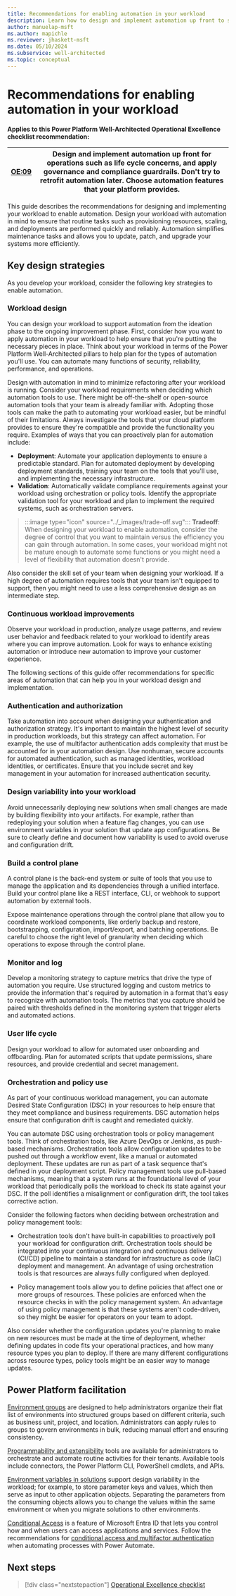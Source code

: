 ```yaml
---
title: Recommendations for enabling automation in your workload
description: Learn how to design and implement automation up front to simplify maintenance tasks, apply governance, and address deployment concerns. 
author: manuelap-msft
ms.author: mapichle
ms.reviewer: jhaskett-msft
ms.date: 05/10/2024
ms.subservice: well-architected
ms.topic: conceptual
---
```


# Recommendations for enabling automation in your workload

**Applies to this Power Platform Well-Architected Operational Excellence checklist recommendation:**

|[OE:09](checklist.md)| **Design and implement automation up front for operations such as life cycle concerns, and apply governance and compliance guardrails. Don't try to retrofit automation later. Choose automation features that your platform provides.** |
|---|---|

This guide describes the recommendations for designing and implementing your workload to enable automation. Design your workload with automation in mind to ensure that routine tasks such as provisioning resources, scaling, and deployments are performed quickly and reliably. Automation simplifies maintenance tasks and allows you to update, patch, and upgrade your systems more efficiently.

## Key design strategies

As you develop your workload, consider the following key strategies to enable automation.

### Workload design

You can design your workload to support automation from the ideation phase to the ongoing improvement phase. First, consider how you want to apply automation in your workload to help ensure that you're putting the necessary pieces in place. Think about your workload in terms of the Power Platform Well-Architected pillars to help plan for the types of automation you'll use. You can automate many functions of security, reliability, performance, and operations.

Design with automation in mind to minimize refactoring after your workload is running. Consider your workload requirements when deciding which automation tools to use. There might be off-the-shelf or open-source automation tools that your team is already familiar with. Adopting those tools can make the path to automating your workload easier, but be mindful of their limitations. Always investigate the tools that your cloud platform provides to ensure they're compatible and provide the functionality you require. Examples of ways that you can proactively plan for automation include:

- **Deployment**: Automate your application deployments to ensure a predictable standard. Plan for automated deployment by developing deployment standards, training your team on the tools that you'll use, and implementing the necessary infrastructure.
- **Validation**: Automatically validate compliance requirements against your workload using orchestration or policy tools. Identify the appropriate validation tool for your workload and plan to implement the required systems, such as orchestration servers.

> :::image type="icon" source="../_images/trade-off.svg"::: **Tradeoff**: When designing your workload to enable automation, consider the degree of control that you want to maintain versus the efficiency you can gain through automation. In some cases, your workload might not be mature enough to automate some functions or you might need a level of flexibility that automation doesn't provide.

Also consider the skill set of your team when designing your workload. If a high degree of automation requires tools that your team isn't equipped to support, then you might need to use a less comprehensive design as an intermediate step.

### Continuous workload improvements

Observe your workload in production, analyze usage patterns, and review user behavior and feedback related to your workload to identify areas where you can improve automation. Look for ways to enhance existing automation or introduce new automation to improve your customer experience.

The following sections of this guide offer recommendations for specific areas of automation that can help you in your workload design and implementation.

### Authentication and authorization

Take automation into account when designing your authentication and authorization strategy. It's important to maintain the highest level of security in production workloads, but this strategy can affect automation. For example, the use of multifactor authentication adds complexity that must be accounted for in your automation design. Use nonhuman, secure accounts for automated authentication, such as managed identities, workload identities, or certificates. Ensure that you include secret and key management in your automation for increased authentication security.

### Design variability into your workload

Avoid unnecessarily deploying new solutions when small changes are made by building flexibility into your artifacts. For example, rather than redeploying your solution when a feature flag changes, you can use environment variables in your solution that update app configurations. Be sure to clearly define and document how variability is used to avoid overuse and configuration drift.

### Build a control plane

A control plane is the back-end system or suite of tools that you use to manage the application and its dependencies through a unified interface. Build your control plane like a REST interface, CLI, or webhook to support automation by external tools.

Expose maintenance operations through the control plane that allow you to coordinate workload components, like orderly backup and restore, bootstrapping, configuration, import/export, and batching operations. Be careful to choose the right level of granularity when deciding which operations to expose through the control plane.

### Monitor and log

Develop a monitoring strategy to capture metrics that drive the type of automation you require. Use structured logging and custom metrics to provide the information that's required by automation in a format that's easy to recognize with automation tools. The metrics that you capture should be paired with thresholds defined in the monitoring system that trigger alerts and automated actions.

### User life cycle

Design your workload to allow for automated user onboarding and offboarding. Plan for automated scripts that update permissions, share resources, and provide credential and secret management.

### Orchestration and policy use

As part of your continuous workload management, you can automate Desired State Configuration (DSC) in your resources to help ensure that they meet compliance and business requirements. DSC automation helps ensure that configuration drift is caught and remediated quickly.

You can automate DSC using orchestration tools or policy management tools. Think of orchestration tools, like Azure DevOps or Jenkins, as push-based mechanisms. Orchestration tools allow configuration updates to be pushed out through a workflow event, like a manual or automated deployment. These updates are run as part of a task sequence that's defined in your deployment script. Policy management tools use pull-based mechanisms, meaning that a system runs at the foundational level of your workload that periodically polls the workload to check its state against your DSC. If the poll identifies a misalignment or configuration drift, the tool takes corrective action.

Consider the following factors when deciding between orchestration and policy management tools:

- Orchestration tools don't have built-in capabilities to proactively poll your workload for configuration drift. Orchestration tools should be integrated into your continuous integration and continuous delivery (CI/CD) pipeline to maintain a standard for infrastructure as code (IaC) deployment and management. An advantage of using orchestration tools is that resources are always fully configured when deployed.

- Policy management tools allow you to define policies that affect one or more groups of resources. These policies are enforced when the resource checks in with the policy management system. An advantage of using policy management is that these systems aren't code-driven, so they might be easier for operators on your team to adopt.

Also consider whether the configuration updates you're planning to make on new resources must be made at the time of deployment, whether defining updates in code fits your operational practices, and how many resource types you plan to deploy. If there are many different configurations across resource types, policy tools might be an easier way to manage updates.

## Power Platform facilitation

[Environment groups](/power-platform/admin/environment-groups) are designed to help administrators organize their flat list of environments into structured groups based on different criteria, such as business unit, project, and location. Administrators can apply rules to groups to govern environments in bulk, reducing manual effort and ensuring consistency.

[Programmability and extensibility](/power-platform/admin/programmability-extensibility-overview#available-tools) tools are available for administrators to orchestrate and automate routine activities for their tenants. Available tools include connectors, the Power Platform CLI, PowerShell cmdlets, and APIs.

[Environment variables in solutions](/power-apps/maker/data-platform/environmentvariables) support design variability in the workload; for example, to store parameter keys and values, which then serve as input to other application objects. Separating the parameters from the consuming objects allows you to change the values within the same environment or when you migrate solutions to other environments.

[Conditional Access](/azure/active-directory/conditional-access/overview) is a feature of Microsoft Entra ID that lets you control how and when users can access applications and services. Follow the recommendations for [conditional access and multifactor authentication](/troubleshoot/power-platform/power-automate/conditional-access-and-multi-factor-authentication-in-flow) when automating processes with Power Automate.

## Next steps

> [!div class="nextstepaction"]
> [Operational Excellence checklist](checklist.md)
